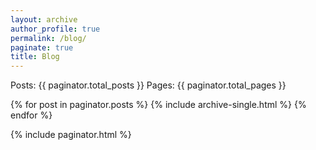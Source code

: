 ```yaml
---
layout: archive
author_profile: true
permalink: /blog/
paginate: true
title: Blog
---
```


Posts: {{ paginator.total_posts }}
Pages: {{ paginator.total_pages }}

{% for post in paginator.posts %}
	{% include archive-single.html %}
{% endfor %}

{% include paginator.html %}
